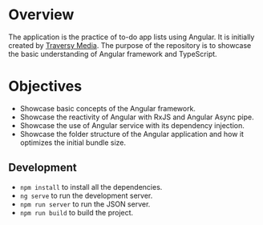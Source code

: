 # Overview

The application is the practice of to-do app lists using Angular. It is initially created by [Traversy Media](https://www.youtube.com/watch?v=3dHNOWTI7H8&ab_channel=TraversyMedia). The purpose of the repository is to showcase the basic understanding of Angular framework and TypeScript.

# Objectives

- Showcase basic concepts of the Angular framework.
- Showcase the reactivity of Angular with RxJS and Angular Async pipe.
- Showcase the use of Angular service with its dependency injection.
- Showcase the folder structure of the Angular application and how it optimizes the initial bundle size.

## Development

- `npm install` to install all the dependencies.
- `ng serve` to run the development server.
- `npm run server` to run the JSON server.
- `npm run build` to build the project.

